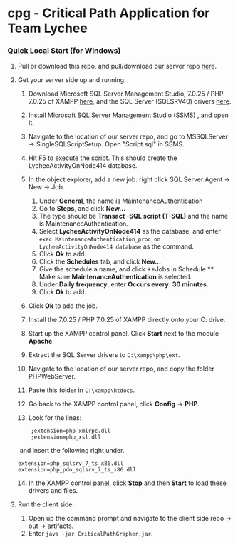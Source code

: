 # cpg - Critical Path Application for Team Lychee
### Quick Local Start (for Windows)

1. Pull or download this repo, and pull/download our server repo [here](https://github.com/ics-414-lychee/cpg-server).

2. Get your server side up and running.

   1. Download Microsoft SQL Server Management Studio, 7.0.25 / PHP 7.0.25 of XAMPP [here](https://www.apachefriends.org/download.html), and the SQL Server (SQLSRV40) drivers [here](https://www.microsoft.com/en-us/download/details.aspx?id=20098).

   2. Install Microsoft SQL Server Management Studio (SSMS) , and open it.

   3. Navigate to the location of our server repo, and go to MSSQLServer -> SingleSQLScriptSetup. Open "Script.sql" in SSMS. 

   4. Hit F5 to execute the script. This should create the LycheeActivityOnNode414 database.

   5. In the object explorer, add a new job: right click SQL Server Agent -> New -> Job.

      1. Under **General**, the name is MaintenanceAuthentication
      2. Go to **Steps**, and click **New...**
      3. The type should be **Transact -SQL script (T-SQL)** and the name is MaintenanceAuthentication.
      4. Select **LycheeActivityOnNode414** as the database, and enter `exec MaintenanceAuthentication_proc on LycheeActivityOnNode414 database` as the command.
      5. Click **Ok** to add.
      6. Click the **Schedules** tab, and click **New...**
      7. Give the schedule a name, and click **Jobs in Schedule **. Make sure **MaintenanceAuthentication** is selected.
      8. Under **Daily frequency**, enter **Occurs every: 30 minutes**.
      9. Click **Ok** to add.

   6. Click **Ok** to add the job. 

   7. Install the 7.0.25 / PHP 7.0.25 of XAMPP directly onto your C: drive.

   8. Start up the XAMPP control panel. Click **Start** next to the module **Apache**.

   9. Extract the SQL Server drivers to `C:\xampp\php\ext`.

   10. Navigate to the location of our server repo, and copy the folder PHPWebServer.

   11. Paste this folder in `C:\xampp\htdocs`.

   12. Go back to the XAMPP control panel, click **Config** -> **PHP**.

   13. Look for the lines: 

   ``` 
       ;extension=php_xmlrpc.dll
       ;extension=php_xsl.dll
   ```
   ​	and insert the following right under.

   ```
   extension=php_sqlsrv_7_ts_x86.dll
   extension=php_pdo_sqlsrv_7_ts_x86.dll
   ```

   14. In the XAMPP control panel, click **Stop** and then **Start** to load these drivers and files.

3. Run the client side. 

   1. Open up the command prompt and navigate to the client side repo -> out -> artifacts. 
   2. Enter `java -jar CriticalPathGrapher.jar`. 



